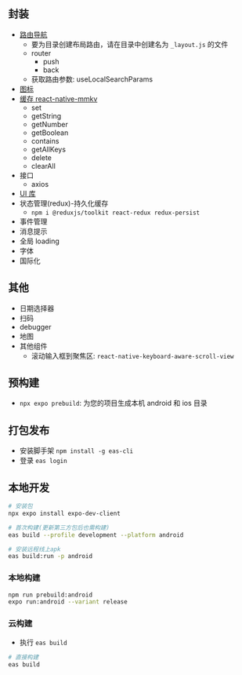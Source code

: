 ## 封装

- [路由导航](https://docs.expo.dev/router/introduction/)
  - 要为目录创建布局路由，请在目录中创建名为 `_layout.js` 的文件
  - router
    - push
    - back
  - 获取路由参数: useLocalSearchParams
- [图标](https://expo.nodejs.cn/guides/icons/#expovector-icons)
- [缓存 react-native-mmkv](https://github.com/mrousavy/react-native-mmkv)
  - set
  - getString
  - getNumber
  - getBoolean
  - contains
  - getAllKeys
  - delete
  - clearAll
- 接口
  - axios
- [UI 库](https://gluestack.io/ui/docs/overview/introduction)
- 状态管理(redux)-持久化缓存
  - `npm i @reduxjs/toolkit react-redux redux-persist`
- 事件管理
- 消息提示
- 全局 loading
- 字体
- 国际化

## 其他

- 日期选择器
- 扫码
- debugger
- 地图
- 其他组件
  - 滚动输入框到聚焦区: `react-native-keyboard-aware-scroll-view`

## 预构建

- `npx expo prebuild`: 为您的项目生成本机 android 和 ios 目录

## 打包发布

- 安装脚手架 `npm install -g eas-cli`
- 登录 `eas login`

## 本地开发

```sh
# 安装包
npx expo install expo-dev-client

# 首次构建(更新第三方包后也需构建)
eas build --profile development --platform android

# 安装远程线上apk
eas build:run -p android
```

### 本地构建

```sh
npm run prebuild:android
expo run:android --variant release
```

### 云构建

- 执行 `eas build`

```sh
# 直接构建
eas build
```
